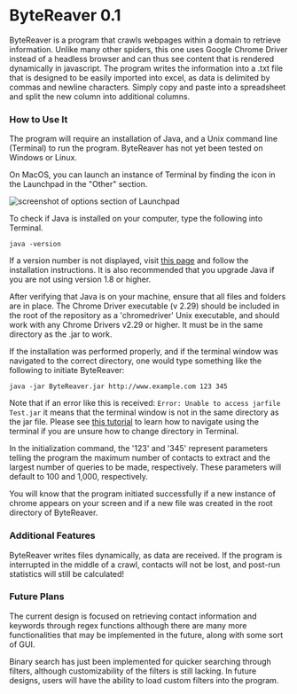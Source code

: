 # ByteReaver 0.1

ByteReaver is a program that crawls webpages within a domain to retrieve information. Unlike many other spiders, this one uses Google Chrome Driver instead of a headless browser and can thus see content that is rendered dynamically in javascript. The program writes the information into a .txt file that is designed to be easily imported into excel, as data is delimited by commas and newline characters. Simply copy and paste into a spreadsheet and split the new column into additional columns.

### How to Use It

The program will require an installation of Java, and a Unix command line (Terminal) to run the program. ByteReaver has not yet been tested on Windows or Linux.

On MacOS, you can launch an instance of Terminal by finding the icon in the Launchpad in the "Other" section.

![screenshot of options section of Launchpad](https://i.imgur.com/xWSSo9X.png)

To check if Java is installed on your computer, type the following into Terminal.

`java -version`

If a version number is not displayed, visit [this page](http://www.oracle.com/technetwork/java/javase/downloads/index.html) and follow the installation instructions. It is also recommended that you upgrade Java if you are not using version 1.8 or higher.

After verifying that Java is on your machine, ensure that all files and folders are in place. The Chrome Driver executable (v 2.29) should be included in the root of the repository as a 'chromedriver' Unix executable, and should work with any Chrome Drivers v2.29 or higher. It must be in the same directory as the .jar to work.

If the installation was performed properly, and if the terminal window was navigated to the correct directory, one would type something like the following to initiate ByteReaver:

`java -jar ByteReaver.jar http://www.example.com 123 345`

Note that if an error like this is received:
`Error: Unable to access jarfile Test.jar`
 it means that the terminal window is not in the same directory as the jar file. Please see [this tutorial](http://www.westwind.com/reference/os-x/commandline/navigation.html) to learn how to navigate using the terminal if you are unsure how to change directory in Terminal.

In the initialization command, the '123' and '345' represent parameters telling the program the maximum number of contacts to extract and the largest number of queries to be made, respectively. These parameters will default to 100 and 1,000, respectively.

You will know that the program initiated successfully if a new instance of chrome appears on your screen and if a new file was created in the root directory of ByteReaver.

### Additional Features

ByteReaver writes files dynamically, as data are received. If the program is interrupted in the middle of a crawl, contacts will not be lost, and post-run statistics will still be calculated!

### Future Plans

The current design is focused on retrieving contact information and keywords through regex functions although there are many more functionalities that may be implemented in the future, along with some sort of GUI.

Binary search has just been implemented for quicker searching through filters, although customizability of the filters is still lacking. In future designs, users will have the ability to load custom filters into the program.
